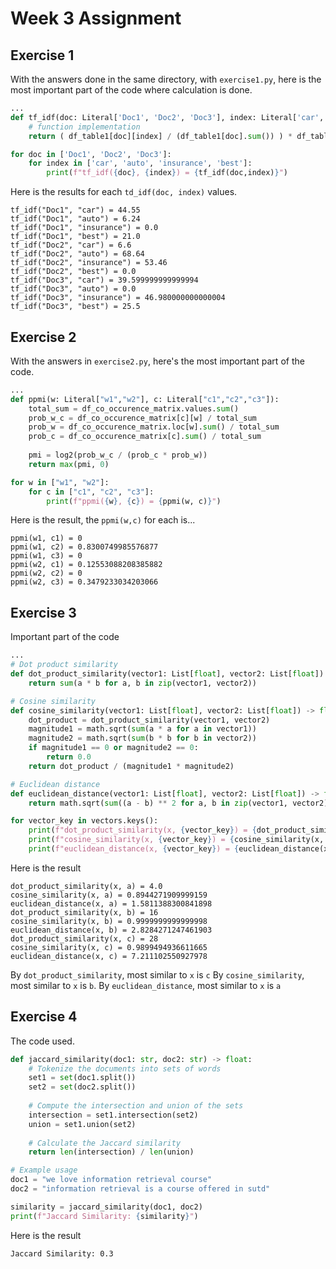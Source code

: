 # Week 3 Assignment
## Exercise 1
With the answers done in the same directory, with `exercise1.py`, here is the most important part of the code where calculation is done.

```python
...
def tf_idf(doc: Literal['Doc1', 'Doc2', 'Doc3'], index: Literal['car', 'auto', 'insurance', 'best']) -> float:
    # function implementation
    return ( df_table1[doc][index] / (df_table1[doc].sum()) ) * df_table2['idf'][index]

for doc in ['Doc1', 'Doc2', 'Doc3']:
    for index in ['car', 'auto', 'insurance', 'best']:
        print(f"tf_idf({doc}, {index}) = {tf_idf(doc,index)}")
```

Here is the results for each `td_idf(doc, index)` values.
```
tf_idf("Doc1", "car") = 44.55
tf_idf("Doc1", "auto") = 6.24
tf_idf("Doc1", "insurance") = 0.0
tf_idf("Doc1", "best") = 21.0
tf_idf("Doc2", "car") = 6.6
tf_idf("Doc2", "auto") = 68.64
tf_idf("Doc2", "insurance") = 53.46
tf_idf("Doc2", "best") = 0.0
tf_idf("Doc3", "car") = 39.599999999999994
tf_idf("Doc3", "auto") = 0.0
tf_idf("Doc3", "insurance") = 46.980000000000004
tf_idf("Doc3", "best") = 25.5
```

## Exercise 2
With the answers in `exercise2.py`, here's the most important part of the code.

```python
...
def ppmi(w: Literal["w1","w2"], c: Literal["c1","c2","c3"]):
    total_sum = df_co_occurence_matrix.values.sum()
    prob_w_c = df_co_occurence_matrix[c][w] / total_sum
    prob_w = df_co_occurence_matrix.loc[w].sum() / total_sum
    prob_c = df_co_occurence_matrix[c].sum() / total_sum
    
    pmi = log2(prob_w_c / (prob_c * prob_w))
    return max(pmi, 0)

for w in ["w1", "w2"]:
    for c in ["c1", "c2", "c3"]:
        print(f"ppmi({w}, {c}) = {ppmi(w, c)}")
```

Here is the result, the `ppmi(w,c)` for each is...
```
ppmi(w1, c1) = 0
ppmi(w1, c2) = 0.8300749985576877
ppmi(w1, c3) = 0
ppmi(w2, c1) = 0.12553088208385882
ppmi(w2, c2) = 0
ppmi(w2, c3) = 0.3479233034203066
```

## Exercise 3
Important part of the code
```python
...
# Dot product similarity
def dot_product_similarity(vector1: List[float], vector2: List[float]) -> float:
    return sum(a * b for a, b in zip(vector1, vector2))

# Cosine similarity
def cosine_similarity(vector1: List[float], vector2: List[float]) -> float:
    dot_product = dot_product_similarity(vector1, vector2)
    magnitude1 = math.sqrt(sum(a * a for a in vector1))
    magnitude2 = math.sqrt(sum(b * b for b in vector2))
    if magnitude1 == 0 or magnitude2 == 0:
        return 0.0
    return dot_product / (magnitude1 * magnitude2)

# Euclidean distance
def euclidean_distance(vector1: List[float], vector2: List[float]) -> float:
    return math.sqrt(sum((a - b) ** 2 for a, b in zip(vector1, vector2)))

for vector_key in vectors.keys():
    print(f"dot_product_similarity(x, {vector_key}) = {dot_product_similarity(x, vectors[vector_key])}")
    print(f"cosine_similarity(x, {vector_key}) = {cosine_similarity(x, vectors[vector_key])}")
    print(f"euclidean_distance(x, {vector_key}) = {euclidean_distance(x, vectors[vector_key])}")
```

Here is the result
```
dot_product_similarity(x, a) = 4.0
cosine_similarity(x, a) = 0.8944271909999159
euclidean_distance(x, a) = 1.5811388300841898
dot_product_similarity(x, b) = 16
cosine_similarity(x, b) = 0.9999999999999998
euclidean_distance(x, b) = 2.8284271247461903
dot_product_similarity(x, c) = 28
cosine_similarity(x, c) = 0.9899494936611665
euclidean_distance(x, c) = 7.211102550927978
```

By `dot_product_similarity`, most similar to `x` is `c`
By `cosine_similarity`, most similar to `x` is `b`.
By `euclidean_distance`, most similar to `x` is `a`

## Exercise 4
The code used.
```python
def jaccard_similarity(doc1: str, doc2: str) -> float:
    # Tokenize the documents into sets of words
    set1 = set(doc1.split())
    set2 = set(doc2.split())
    
    # Compute the intersection and union of the sets
    intersection = set1.intersection(set2)
    union = set1.union(set2)
    
    # Calculate the Jaccard similarity
    return len(intersection) / len(union)

# Example usage
doc1 = "we love information retrieval course"
doc2 = "information retrieval is a course offered in sutd"

similarity = jaccard_similarity(doc1, doc2)
print(f"Jaccard Similarity: {similarity}")
```

Here is the result
```
Jaccard Similarity: 0.3
```